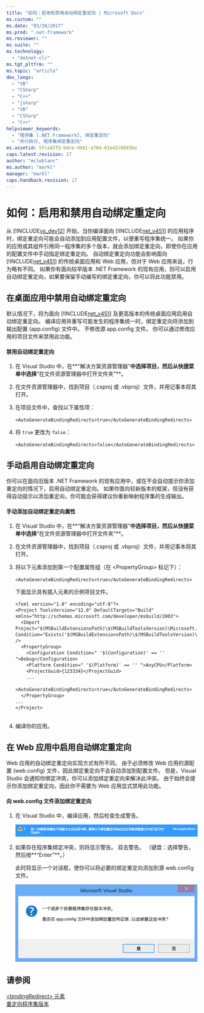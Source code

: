 ```yaml
---
title: "如何：启用和禁用自动绑定重定向 | Microsoft Docs"
ms.custom: ""
ms.date: "03/30/2017"
ms.prod: ".net-framework"
ms.reviewer: ""
ms.suite: ""
ms.technology: 
  - "dotnet-clr"
ms.tgt_pltfrm: ""
ms.topic: "article"
dev_langs: 
  - "VB"
  - "CSharp"
  - "C++"
  - "jsharp"
  - "VB"
  - "CSharp"
  - "C++"
helpviewer_keywords: 
  - "程序集 [.NET Framework], 绑定重定向"
  - "并行执行, 程序集绑定重定向"
ms.assetid: 5fca42f3-bdce-4b81-a704-61e42c89d3ba
caps.latest.revision: 17
author: "mcleblanc"
ms.author: "markl"
manager: "markl"
caps.handback.revision: 17
---
```

# 如何：启用和禁用自动绑定重定向
从 [!INCLUDE[vs_dev12](../../../includes/vs-dev12-md.md)] 开始，当你编译面向 [!INCLUDE[net_v451](../../../includes/net-v451-md.md)] 的应用程序时，绑定重定向可能会自动添加到应用配置文件，以便重写程序集统一。  如果你的应用或其组件引用同一程序集的多个版本，就会添加绑定重定向，即使你在应用的配置文件中手动指定绑定重定向。  自动绑定重定向功能会影响面向 [!INCLUDE[net_v451](../../../includes/net-v451-md.md)] 的传统桌面应用和 Web 应用，但对于 Web 应用来说，行为略有不同。  如果你有面向较早版本 .NET Framework 的现有应用，则可以启用自动绑定重定向，如果要保留手动编写的绑定重定向，你可以将此功能禁用。  
  
## 在桌面应用中禁用自动绑定重定向  
 默认情况下，将为面向 [!INCLUDE[net_v451](../../../includes/net-v451-md.md)] 及更高版本的传统桌面应用启用自动绑定重定向。  编译应用并重写可能发生的程序集统一时，绑定重定向将添加到输出配置 \(app.config\) 文件中。  不修改源 app.config 文件。  你可以通过修改应用的项目文件来禁用此功能。  
  
#### 禁用自动绑定重定向  
  
1.  在 Visual Studio 中，在**“解决方案资源管理器”**中选择项目，然后从快捷菜单中选择**“在文件资源管理器中打开文件夹”**。  
  
2.  在文件资源管理器中，找到项目（.csproj 或 .vbproj）文件，并用记事本将其打开。  
  
3.  在项目文件中，查找以下属性项：  
  
     `<AutoGenerateBindingRedirects>true</AutoGenerateBindingRedirects>`  
  
4.  将 `true` 更改为 `false`：  
  
     `<AutoGenerateBindingRedirects>false</AutoGenerateBindingRedirects>`  
  
## 手动启用自动绑定重定向  
 你可以在面向旧版本 .NET Framework 的现有应用中，或在不会自动提示你添加重定向的情况下，启用自动绑定重定向。  如果你面向较新版本的框架，但没有获得自动提示以添加重定向，你可能会获得建议你重新映射程序集的生成输出。  
  
#### 手动添加自动绑定重定向属性  
  
1.  在 Visual Studio 中，在**“解决方案资源管理器”**中选择项目，然后从快捷菜单中选择**“在文件资源管理器中打开文件夹”**。  
  
2.  在文件资源管理器中，找到项目（.csproj 或 .vbproj）文件，并用记事本将其打开。  
  
3.  将以下元素添加到第一个配置属性组（在 \<PropertyGroup\> 标记下）：  
  
     `<AutoGenerateBindingRedirects>true</AutoGenerateBindingRedirects>`  
  
     下面显示具有插入元素的示例项目文件。  
  
    ```  
    <?xml version="1.0" encoding="utf-8"?>  
    <Project ToolsVersion="12.0" DefaultTargets="Build" xmlns="http://schemas.microsoft.com/developer/msbuild/2003">  
      <Import Project="$(MSBuildExtensionsPath)\$(MSBuildToolsVersion)\Microsoft.Common.props" Condition="Exists('$(MSBuildExtensionsPath)\$(MSBuildToolsVersion)\Microsoft.Common.props')" />  
      <PropertyGroup>  
        <Configuration Condition=" '$(Configuration)' == ''     ">Debug</Configuration>  
        <Platform Condition=" '$(Platform)' == '' ">AnyCPU</Platform>  
        <ProjectGuid>{123334}</ProjectGuid>  
        ...  
        <AutoGenerateBindingRedirects>true</AutoGenerateBindingRedirects>  
      </PropertyGroup>  
    ...  
    </Project>  
  
    ```  
  
4.  编译你的应用。  
  
## 在 Web 应用中启用自动绑定重定向  
 Web 应用的自动绑定重定向实现方式有所不同。  由于必须修改 Web 应用的源配置 \(web.config\) 文件，因此绑定重定向不会自动添加到配置文件。  但是，Visual Studio 会通知你绑定冲突，你可以添加绑定重定向来解决此冲突。  由于始终会提示你添加绑定重定向，因此你不需要为 Web 应用显式禁用此功能。  
  
#### 向 web.config 文件添加绑定重定向  
  
1.  在 Visual Studio 中，编译应用，然后检查生成警告。  
  
     ![关于程序集引用冲突的生成警告](../../../docs/framework/configure-apps/media/clr-assemblyrefwarning.png "CLR\_AssemblyRefWarning")  
  
2.  如果存在程序集绑定冲突，则将显示警告。  双击警告。  （键盘：选择警告，然后按**“Enter”**。）  
  
     此时将显示一个对话框，使你可以将必要的绑定重定向添加到源 web.config 文件。  
  
     ![绑定重定向权限对话框](../../../docs/framework/configure-apps/media/clr-addbindingredirect.png "CLR\_AddBindingRedirect")  
  
## 请参阅  
 [\<bindingRedirect\> 元素](../../../docs/framework/configure-apps/file-schema/runtime/bindingredirect-element.md)   
 [重定向程序集版本](../../../docs/framework/configure-apps/redirect-assembly-versions.md)
